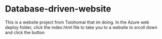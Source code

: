 # Database-driven-website
This is a website project from Toiohomai that im doing. 
In the Azure web deploy folder, click the index.html file to take you to a website to srcoll down and click the button
